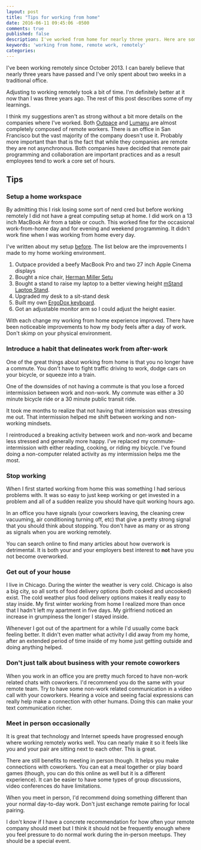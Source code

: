 ```yaml
---
layout: post
title: "Tips for working from home"
date: 2016-06-11 09:45:06 -0500
comments: true
published: false
description: I've worked from home for nearly three years. Here are some tips I've learned.
keywords: 'working from home, remote work, remotely'
categories: 
---
```


I've been working remotely since October 2013. I can barely believe
that nearly three years have passed and I've only spent about two
weeks in a traditional office.

Adjusting to working remotely took a bit of time. I'm definitely
better at it now than I was three years ago. The rest of this post
describes some of my learnings.

I think my suggestions aren't as strong without a bit more details on
the companies where I've worked. Both [Outpace](http://outpace.com)
and [Lumanu](https://lumanu.com/) are almost completely composed of
remote workers. There is an office in San Francisco but the vast
majority of the company doesn't use it. Probably more important than
that is the fact that while they companies are remote they are not
asynchronous. Both companies have decided that remote pair programming
and collaboration are important practices and as a result employees
tend to work a core set of hours.

## Tips

### Setup a home workspace

By admitting this I risk losing some sort of nerd cred but before
working remotely I did not have a great computing setup at home. I did
work on a 13 inch MacBook Air from a table or couch. This worked fine
for the occasional work-from-home day and for evening and weekend
programming. It didn't work fine when I was working from home every
day.

I've written about my setup
[before](/blog/2015/03/31/my-home-work-space/). The list below are the
improvements I made to my home working environment.

1. Outpace provided a beefy MacBook Pro and two 27 inch Apple Cinema displays
1. Bought a nice chair, [Herman Miller Setu](http://amzn.to/1XNWKru)
1. Bought a stand to raise my laptop to a better viewing height [mStand Laptop Stand](http://www.amazon.com/gp/product/B000OOYECC/=as_li_tl?ie=UTF8&camp=1789&creative=390957&creativeASIN=B000OOYECC&linkCode=as2&tag=jakemccrary08-20&linkId=L5THOTZHJ6FPJSAL).
1. Upgraded my desk to a sit-stand desk
1. Built my own [ErgoDox keyboard](/blog/2014/07/27/building-the-ergodox-keyboard/).
1. Got an adjustable monitor arm so I could adjust the height easier.

With each change my working from home experience improved. There have
been noticeable improvements to how my body feels after a day of
work. Don't skimp on your physical environment.

### Introduce a habit that delineates work from after-work

One of the great things about working from home is that you no longer
have a commute. You don't have to fight traffic driving to work, dodge
cars on your bicycle, or squeeze into a train.

One of the downsides of not having a commute is that you lose a forced
intermission between work and non-work. My commute was either a 30
minute bicycle ride or a 30 minute public transit ride.

It took me months to realize that not having that intermission was
stressing me out. That intermission helped me shift between working
and non-working mindsets.

I reintroduced a breaking activity between work and non-work and
became less stressed and generally more happy. I've replaced my
commute-intermission with either reading, cooking, or riding my
bicycle. I've found doing a non-computer related activity as my
intermission helps me the most.

### Stop working

When I first started working from home this was something I had
serious problems with. It was so easy to just keep working or get
invested in a problem and all of a sudden realize you should have quit
working hours ago. 

In an office you have signals (your coworkers leaving, the cleaning
crew vacuuming, air conditioning turning off, etc) that give a pretty
strong signal that you should think about stopping. You don't have as
many or as strong as signals when you are working remotely.

You can search online to find many articles about how overwork
is detrimental. It is both your and your employers best interest to
**not** have you not become overworked.

### Get out of your house

I live in Chicago. During the winter the weather is very cold. Chicago
is also a big city, so all sorts of food delivery options (both cooked
and uncooked) exist. The cold weather plus food delivery options makes
it really easy to stay inside. My first winter working from home I
realized more than once that I hadn't left my apartment in five
days. My girlfriend noticed an increase in grumpiness the longer I
stayed inside.

Whenever I got out of the apartment for a while I'd usually come back
feeling better. It didn't even matter what activity I did away from my
home, after an extended period of time inside of my home just getting
outside and doing anything helped.

### Don't just talk about business with your remote coworkers

When you work in an office you are pretty much forced to have non-work
related chats with coworkers. I'd recommend you do the same with your
remote team. Try to have some non-work related communication in a
video call with your coworkers. Hearing a voice and seeing facial
expressions can really help make a connection with other humans. Doing
this can make your text communication richer.

### Meet in person occasionally

It is great that technology and Internet speeds have progressed enough
where working remotely works well. You can nearly make it so it feels
like you and your pair are sitting next to each other. This is great.

There are still benefits to meeting in person though. It helps you
make connections with coworkers. You can eat a meal together or play
board games (though, you can do this online as well but it is a
different experience). It can be easier to have some types of group
discussions, video conferences do have limitations.

When you meet in person, I'd recommend doing something different than
your normal day-to-day work. Don't just exchange remote pairing for
local pairing.

I don't know if I have a concrete recommendation for how often your
remote company should meet but I think it should not be frequently
enough where you feel pressure to do normal work during the in-person
meetups. They should be a special event.

